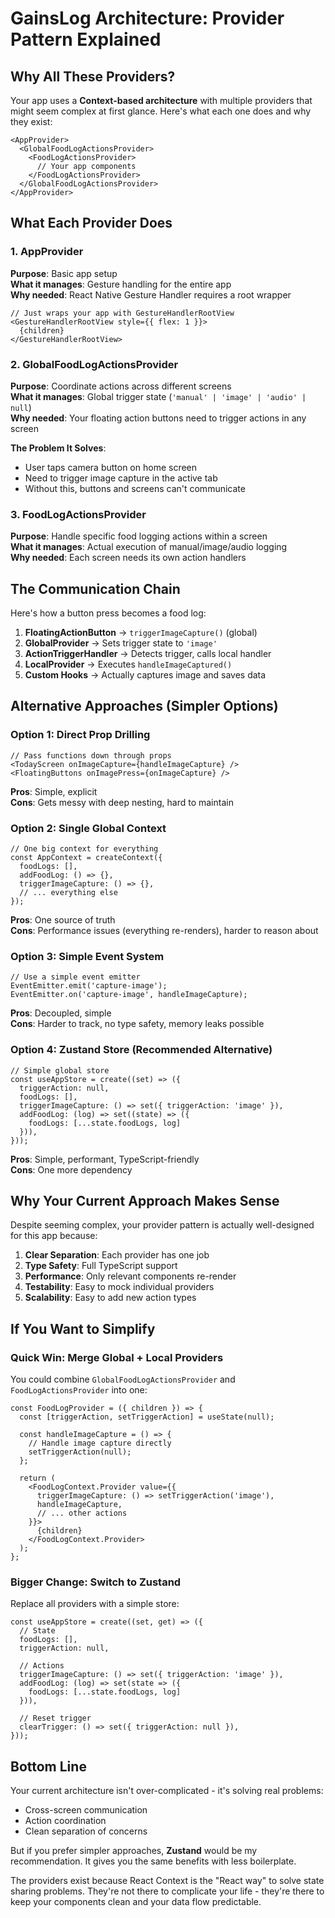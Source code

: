 # GainsLog Architecture: Provider Pattern Explained

## Why All These Providers?

Your app uses a **Context-based architecture** with multiple providers that might seem complex at first glance. Here's what each one does and why they exist:

```tsx
<AppProvider>
  <GlobalFoodLogActionsProvider>
    <FoodLogActionsProvider>
      // Your app components
    </FoodLogActionsProvider>
  </GlobalFoodLogActionsProvider>
</AppProvider>
```

## What Each Provider Does

### 1. AppProvider
**Purpose**: Basic app setup  
**What it manages**: Gesture handling for the entire app  
**Why needed**: React Native Gesture Handler requires a root wrapper

```tsx
// Just wraps your app with GestureHandlerRootView
<GestureHandlerRootView style={{ flex: 1 }}>
  {children}
</GestureHandlerRootView>
```

### 2. GlobalFoodLogActionsProvider
**Purpose**: Coordinate actions across different screens  
**What it manages**: Global trigger state (`'manual' | 'image' | 'audio' | null`)  
**Why needed**: Your floating action buttons need to trigger actions in any screen

**The Problem It Solves**:
- User taps camera button on home screen
- Need to trigger image capture in the active tab
- Without this, buttons and screens can't communicate

### 3. FoodLogActionsProvider
**Purpose**: Handle specific food logging actions within a screen  
**What it manages**: Actual execution of manual/image/audio logging  
**Why needed**: Each screen needs its own action handlers

## The Communication Chain

Here's how a button press becomes a food log:

1. **FloatingActionButton** → `triggerImageCapture()` (global)
2. **GlobalProvider** → Sets trigger state to `'image'`
3. **ActionTriggerHandler** → Detects trigger, calls local handler
4. **LocalProvider** → Executes `handleImageCaptured()`
5. **Custom Hooks** → Actually captures image and saves data

## Alternative Approaches (Simpler Options)

### Option 1: Direct Prop Drilling
```tsx
// Pass functions down through props
<TodayScreen onImageCapture={handleImageCapture} />
<FloatingButtons onImagePress={onImageCapture} />
```

**Pros**: Simple, explicit  
**Cons**: Gets messy with deep nesting, hard to maintain

### Option 2: Single Global Context
```tsx
// One big context for everything
const AppContext = createContext({
  foodLogs: [],
  addFoodLog: () => {},
  triggerImageCapture: () => {},
  // ... everything else
});
```

**Pros**: One source of truth  
**Cons**: Performance issues (everything re-renders), harder to reason about

### Option 3: Simple Event System
```tsx
// Use a simple event emitter
EventEmitter.emit('capture-image');
EventEmitter.on('capture-image', handleImageCapture);
```

**Pros**: Decoupled, simple  
**Cons**: Harder to track, no type safety, memory leaks possible

### Option 4: Zustand Store (Recommended Alternative)
```tsx
// Simple global store
const useAppStore = create((set) => ({
  triggerAction: null,
  foodLogs: [],
  triggerImageCapture: () => set({ triggerAction: 'image' }),
  addFoodLog: (log) => set((state) => ({ 
    foodLogs: [...state.foodLogs, log] 
  })),
}));
```

**Pros**: Simple, performant, TypeScript-friendly  
**Cons**: One more dependency

## Why Your Current Approach Makes Sense

Despite seeming complex, your provider pattern is actually well-designed for this app because:

1. **Clear Separation**: Each provider has one job
2. **Type Safety**: Full TypeScript support
3. **Performance**: Only relevant components re-render 
4. **Testability**: Easy to mock individual providers
5. **Scalability**: Easy to add new action types

## If You Want to Simplify

### Quick Win: Merge Global + Local Providers
You could combine `GlobalFoodLogActionsProvider` and `FoodLogActionsProvider` into one:

```tsx
const FoodLogProvider = ({ children }) => {
  const [triggerAction, setTriggerAction] = useState(null);
  
  const handleImageCapture = () => {
    // Handle image capture directly
    setTriggerAction(null);
  };
  
  return (
    <FoodLogContext.Provider value={{
      triggerImageCapture: () => setTriggerAction('image'),
      handleImageCapture,
      // ... other actions
    }}>
      {children}
    </FoodLogContext.Provider>
  );
};
```

### Bigger Change: Switch to Zustand
Replace all providers with a simple store:

```tsx
const useAppStore = create((set, get) => ({
  // State
  foodLogs: [],
  triggerAction: null,
  
  // Actions
  triggerImageCapture: () => set({ triggerAction: 'image' }),
  addFoodLog: (log) => set(state => ({ 
    foodLogs: [...state.foodLogs, log] 
  })),
  
  // Reset trigger
  clearTrigger: () => set({ triggerAction: null }),
}));
```

## Bottom Line

Your current architecture isn't over-complicated - it's solving real problems:
- Cross-screen communication
- Action coordination  
- Clean separation of concerns

But if you prefer simpler approaches, **Zustand** would be my recommendation. It gives you the same benefits with less boilerplate.

The providers exist because React Context is the "React way" to solve state sharing problems. They're not there to complicate your life - they're there to keep your components clean and your data flow predictable.